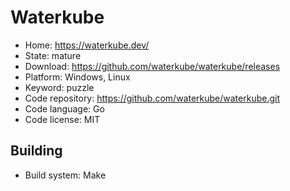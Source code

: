# Waterkube

- Home: https://waterkube.dev/
- State: mature
- Download: https://github.com/waterkube/waterkube/releases
- Platform: Windows, Linux
- Keyword: puzzle
- Code repository: https://github.com/waterkube/waterkube.git
- Code language: Go
- Code license: MIT


## Building

- Build system: Make

